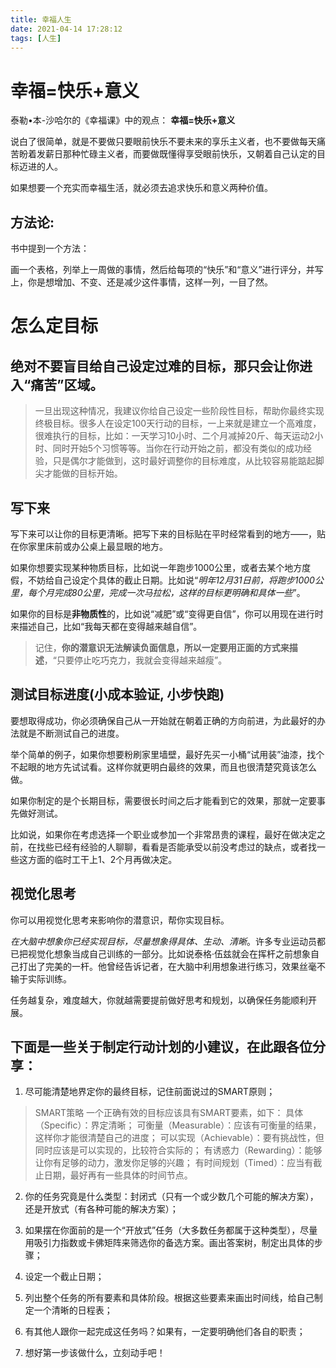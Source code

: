 ```yaml
---
title: 幸福人生
date: 2021-04-14 17:28:12
tags: [人生]
---
```


<!-- toc -->

# 幸福=快乐+意义

泰勒•本-沙哈尔的《幸福课》中的观点： **幸福=快乐+意义**

说白了很简单，就是不要做只要眼前快乐不要未来的享乐主义者，也不要做每天痛苦盼着发薪日那种忙碌主义者，而要做既懂得享受眼前快乐，又朝着自己认定的目标迈进的人。

如果想要一个充实而幸福生活，就必须去追求快乐和意义两种价值。

## 方法论:

书中提到一个方法：

画一个表格，列举上一周做的事情，然后给每项的“快乐”和“意义”进行评分，并写上，你是想增加、不变、还是减少这件事情，这样一列，一目了然。


# 怎么定目标

## 绝对不要盲目给自己设定过难的目标，那只会让你进入“痛苦”区域。
> 一旦出现这种情况，我建议你给自己设定一些阶段性目标，帮助你最终实现终极目标。很多人在设定100天行动的目标，一上来就是建立一个高难度，很难执行的目标，比如：一天学习10小时、二个月减掉20斤、每天运动2小时、同时开始5个习惯等等。当你在行动开始之前，都没有类似的成功经验，只是偶尔才能做到，这时最好调整你的目标难度，从比较容易能踮起脚尖才能做的目标开始。



## 写下来
写下来可以让你的目标更清晰。把写下来的目标贴在平时经常看到的地方——，贴在你家里床前或办公桌上最显眼的地方。

如果你想要实现某种物质目标，比如说一年跑步1000公里，或者去某个地方度假，不妨给自己设定个具体的截止日期。比如说“*明年12月31日前，将跑步1000公里，每个月完成80公里，完成一次马拉松，这样的目标更明确和具体一些*”。

如果你的目标是**非物质性**的，比如说“减肥”或“变得更自信”，你可以用现在进行时来描述自己，比如“我每天都在变得越来越自信”。

> 记住，**你的潜意识无法解读负面信息，所以一定要用正面的方式来描述**，“只要停止吃巧克力，我就会变得越来越瘦”。

## 测试目标进度(小成本验证, 小步快跑)
要想取得成功，你必须确保自己从一开始就在朝着正确的方向前进，为此最好的办法就是不断测试自己的进度。

举个简单的例子，如果你想要粉刷家里墙壁，最好先买一小桶“试用装”油漆，找个不起眼的地方先试试看。这样你就更明白最终的效果，而且也很清楚究竟该怎么做。

如果你制定的是个长期目标，需要很长时间之后才能看到它的效果，那就一定要事先做好测试。

比如说，如果你在考虑选择一个职业或参加一个非常昂贵的课程，最好在做决定之前，在找些已经有经验的人聊聊，看看是否能承受以前没考虑过的缺点，或者找一些这方面的临时工干上1、2个月再做决定。

## 视觉化思考
你可以用视觉化思考来影响你的潜意识，帮你实现目标。

*在大脑中想象你已经实现目标，尽量想象得具体、生动、清晰*。许多专业运动员都已把视觉化想象当成自己训练的一部分。比如说泰格·伍兹就会在挥杆之前想象自己打出了完美的一杆。他曾经告诉记者，在大脑中利用想象进行练习，效果丝毫不输于实际训练。

任务越复杂，难度越大，你就越需要提前做好思考和规划，以确保任务能顺利开展。



## 下面是一些关于制定行动计划的小建议，在此跟各位分享：

1. 尽可能清楚地界定你的最终目标，记住前面说过的SMART原则；
  > SMART策略
  > 一个正确有效的目标应该具有SMART要素，如下：
  > 具体（Specific）：界定清晰；
  > 可衡量（Measurable）：应该有可衡量的结果，这样你才能很清楚自己的进度；
  > 可以实现（Achievable）：要有挑战性，但同时应该是可以实现的，比较符合实际的；
  > 有诱惑力（Rewarding）：能够让你有足够的动力，激发你足够的兴趣；
  > 有时间规划（Timed）：应当有截止日期，最好再有一些具体的时间节点。

2. 你的任务究竟是什么类型：封闭式（只有一个或少数几个可能的解决方案），还是开放式（有各种可能的解决方案）；

3. 如果摆在你面前的是一个“开放式”任务（大多数任务都属于这种类型），尽量用吸引力指数或卡佛矩阵来筛选你的备选方案。画出答案树，制定出具体的步骤；

4. 设定一个截止日期；

5. 列出整个任务的所有要素和具体阶段。根据这些要素来画出时间线，给自己制定一个清晰的日程表；

6. 有其他人跟你一起完成这任务吗？如果有，一定要明确他们各自的职责；

7. 想好第一步该做什么，立刻动手吧！